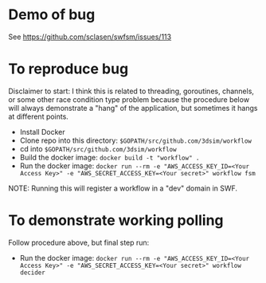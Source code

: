 # Demo of bug
See https://github.com/sclasen/swfsm/issues/113



# To reproduce bug
Disclaimer to start:  I think this is related to threading, goroutines, channels, or some other race condition type problem because the procedure below will always demonstrate a "hang" of the application, but sometimes it hangs at different points.
* Install Docker
* Clone repo into this directory: `$GOPATH/src/github.com/3dsim/workflow`
* cd into `$GOPATH/src/github.com/3dsim/workflow`
* Build the docker image: `docker build -t "workflow" .`
* Run the docker image:  `docker run --rm -e "AWS_ACCESS_KEY_ID=<Your Access Key>" -e "AWS_SECRET_ACCESS_KEY=<Your secret>" workflow fsm`

NOTE: Running this will register a workflow in a "dev" domain in SWF.

# To demonstrate working polling
Follow procedure above, but final step run:
* Run the docker image:  `docker run --rm -e "AWS_ACCESS_KEY_ID=<Your Access Key>" -e "AWS_SECRET_ACCESS_KEY=<Your secret>" workflow decider`
